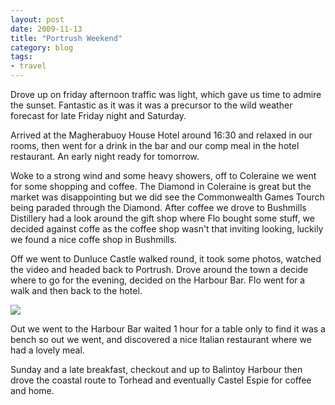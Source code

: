 ```yaml
---
layout: post
date: 2009-11-13
title: "Portrush Weekend"
category: blog 
tags:
- travel
---
```


Drove up on friday afternoon traffic was light, which gave us time to admire the sunset. Fantastic as it was it was a precursor to the wild weather forecast for late Friday night and Saturday.

Arrived at the Magherabuoy House Hotel around 16:30 and relaxed in our rooms, then went for a drink in the bar and our comp meal in the hotel restaurant. An early night ready for tomorrow.

Woke to a strong wind and some heavy showers, off to Coleraine we went for some shopping and coffee. The Diamond in Coleraine is great but the market was disappointing but we did see the Commonwealth Games Tourch being paraded through the Diamond. After coffee we drove to Bushmills Distillery had a look around the gift shop where Flo bought some stuff, we decided against coffe as the coffee shop wasn't that inviting looking, luckily we found a nice coffe shop in Bushmills.

Off we went to Dunluce Castle walked round, it took some photos, watched the video and headed back to Portrush. Drove around the town a decide where to go for the evening, decided on the Harbour Bar. Flo went for a walk and then back to the hotel.

![](/images/2009/dunluce-castle1.jpg)

Out we went to the Harbour Bar waited 1 hour for a table only to find it was a bench so out we went, and discovered a nice Italian restaurant where we had a lovely meal.

Sunday and a late breakfast, checkout and up to Balintoy Harbour then drove the coastal route to Torhead and eventually Castel Espie for coffee and home.
